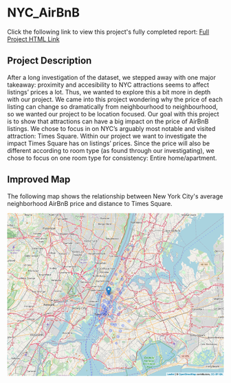 # NYC_AirBnB

Click the following link to view this project's fully completed report: [Full Project HTML Link](https://htmlpreview.github.io/?https://github.com/dorriehammond/NYC_AirBnB/blob/main/project/AIRBnB_NYC.html)

## Project Description

After a long investigation of the dataset, we stepped away with one major takeaway: proximity and accesibility to NYC attractions seems to affect listings’ prices a lot. Thus, we wanted to explore this a bit more in depth with our project. We came into this project wondering why the price of each listing can change so dramatically from neighbourhood to neighbourhood, so we wanted our project to be location focused. Our goal with this project is to show that attractions can have a big impact on the price of AirBnB listings. We chose to focus in on NYC’s arguably most notable and visited attraction: Times Square. Within our project we want to investigate the impact Times Square has on listings’ prices. Since the price will also be different according to room type (as found through our investigating), we chose to focus on one room type for consistency: Entire home/apartment.

## Improved Map

The following map shows the relationship between New York City's average neighborhood AirBnB price and distance to Times Square.

![Map](https://github.com/dorriehammond/NYC_AirBnB/blob/main/project/map.png)

